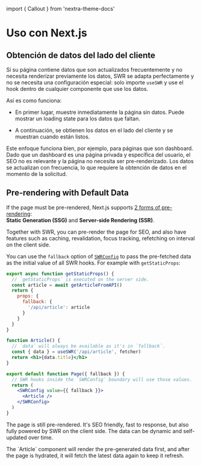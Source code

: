 import { Callout } from 'nextra-theme-docs'

# Uso con Next.js

## Obtención de datos del lado del cliente

Si su página contiene datos que son actualizados frecuentemente y no necesita renderizar previamente los datos, SWR se adapta perfectamente y no se necesita una configuración especial: solo importe `useSWR` y use el hook dentro de cualquier componente que use los datos.

Así es como funciona:

- En primer lugar, muestre inmediatamente la página sin datos. Puede mostrar un loading state para los datos que faltan.

- A continuación, se obtienen los datos en el lado del cliente y se muestran cuando están listos.

Este enfoque funciona bien, por ejemplo, para páginas que son dashboard. Dado que un dashboard es una página privada y específica del usuario, el SEO no es relevante y la página no necesita ser pre-renderizado. Los datos se actualizan con frecuencia, lo que requiere la obtención de datos en el momento de la solicitud.

## Pre-rendering with Default Data

If the page must be pre-rendered, Next.js supports [2 forms of pre-rendering](https://nextjs.org/docs/basic-features/data-fetching):  
**Static Generation (SSG)** and **Server-side Rendering (SSR)**.

Together with SWR, you can pre-render the page for SEO, and also have features such as caching, revalidation, focus tracking, refetching on interval on the client side.

You can use the `fallback` option of [`SWRConfig`](/docs/global-configuration) to pass the pre-fetched data as the initial value of all SWR hooks.
For example with `getStaticProps`:

```jsx
export async function getStaticProps() {
  // `getStaticProps` is executed on the server side.
  const article = await getArticleFromAPI()
  return {
    props: {
      fallback: {
        '/api/article': article
      }
    }
  }
}

function Article() {
  // `data` will always be available as it's in `fallback`.
  const { data } = useSWR('/api/article', fetcher)
  return <h1>{data.title}</h1>
}

export default function Page({ fallback }) {
  // SWR hooks inside the `SWRConfig` boundary will use those values.
  return (
    <SWRConfig value={{ fallback }}>
      <Article />
    </SWRConfig>
  )
}
```

The page is still pre-rendered. It's SEO friendly, fast to response, but also fully powered by SWR on the client side. The data can be dynamic and self-updated over time.

<Callout emoji="💡">
  The `Article` component will render the pre-generated data first, and after the page is hydrated, it will fetch the latest data again to keep it refresh.
</Callout>
